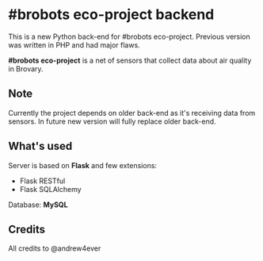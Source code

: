 # #brobots eco-project backend

This is a new Python back-end for #brobots eco-project. Previous version was written in PHP and had major flaws.

**#brobots eco-project** is a net of sensors that collect data about air quality in Brovary.

## Note

Currently the project depends on older back-end as it's receiving data from sensors. In future new version will fully replace older back-end.

## What's used

Server is based on **Flask** and few extensions:

- Flask RESTful
- Flask SQLAlchemy

Database: **MySQL**

## Credits

All credits to @andrew4ever
